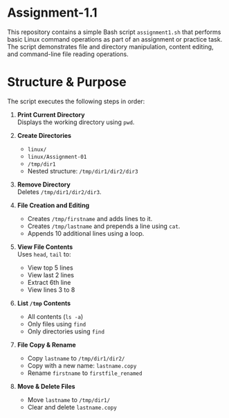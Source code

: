# Assignment-1.1

This repository contains a simple Bash script `assignment1.sh` that performs basic Linux command operations as part of an assignment or practice task. The script demonstrates file and directory manipulation, content editing, and command-line file reading operations.


# Structure & Purpose

The script executes the following steps in order:

1. **Print Current Directory**  
   Displays the working directory using `pwd`.

2. **Create Directories**  
   - `linux/`
   - `linux/Assignment-01`
   - `/tmp/dir1`
   - Nested structure: `/tmp/dir1/dir2/dir3`

3. **Remove Directory**  
   Deletes `/tmp/dir1/dir2/dir3`.

4. **File Creation and Editing**  
   - Creates `/tmp/firstname` and adds lines to it.
   - Creates `/tmp/lastname` and prepends a line using `cat`.
   - Appends 10 additional lines using a loop.

5. **View File Contents**  
   Uses `head`, `tail` to:
   - View top 5 lines
   - View last 2 lines
   - Extract 6th line
   - View lines 3 to 8

6. **List `/tmp` Contents**  
   - All contents (`ls -a`)
   - Only files using `find`
   - Only directories using `find`

7. **File Copy & Rename**  
   - Copy `lastname` to `/tmp/dir1/dir2/`
   - Copy with a new name: `lastname.copy`
   - Rename `firstname` to `firstfile_renamed`

8. **Move & Delete Files**  
   - Move `lastname` to `/tmp/dir1/`
   - Clear and delete `lastname.copy`

